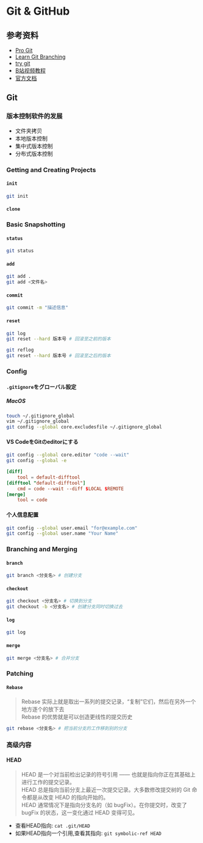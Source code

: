 # Git & GitHub

## 参考资料

* [Pro Git](https://git-scm.com/book/zh/v2)
* [Learn Git Branching](https://learngitbranching.js.org/?locale=zh_CN)
* [try git](https://try.github.io)
* [B站视频教程](https://www.bilibili.com/video/BV1tf4y1e7yt?p=1)
* [官方文档](https://git-scm.com/docs)

## Git

### 版本控制软件的发展

* 文件夹拷贝
* 本地版本控制
* 集中式版本控制
* 分布式版本控制

### Getting and Creating Projects

#### `init`

```bash
git init
```

#### `clone`

### Basic Snapshotting

#### `status`

```bash
git status
```

#### `add`

```bash
git add .
git add <文件名>
```

#### `commit`

```bash
git commit -m "描述信息"
```

#### `reset`

```bash
git log
git reset --hard 版本号 # 回滚至之前的版本

git reflog
git reset --hard 版本号 # 回滚至之后的版本
```

### Config

#### `.gitignore`をグローバル設定

##### MacOS

```bash
touch ~/.gitignore_global
vim ~/.gitignore_global
git config --global core.excludesfile ~/.gitignore_global
```

#### VS CodeをGitのeditorにする

```bash
git config --global core.editor "code --wait"
git config --global -e
```

```conf
[diff]
    tool = default-difftool
[difftool "default-difftool"]
    cmd = code --wait --diff $LOCAL $REMOTE
[merge]
    tool = code
```

#### 个人信息配置

```bash
git config --global user.email "for@example.com"
git config --global user.name "Your Name"
```

### Branching and Merging

#### `branch`

```bash
git branch <分支名> # 创建分支
```

#### `checkout`

```bash
git checkout <分支名> # 切换到分支
git checkout -b <分支名> # 创建分支同时切换过去
```

#### `log`

```bash
git log
```

#### `merge`

```bash
git merge <分支名> # 合并分支
```

### Patching

#### `Rebase`

> Rebase 实际上就是取出一系列的提交记录，“复制”它们，然后在另外一个地方逐个的放下去  
> Rebase 的优势就是可以创造更线性的提交历史

```bash
git rebase <分支名> # 把当前分支的工作移到别的分支
```

### 高级内容

#### HEAD

> HEAD 是一个对当前检出记录的符号引用 —— 也就是指向你正在其基础上进行工作的提交记录。  
> HEAD 总是指向当前分支上最近一次提交记录。大多数修改提交树的 Git 命令都是从改变 HEAD 的指向开始的。  
> HEAD 通常情况下是指向分支名的（如 bugFix）。在你提交时，改变了 bugFix 的状态，这一变化通过 HEAD 变得可见。

* 查看HEAD指向: `cat .git/HEAD`
* 如果HEAD指向一个引用,查看其指向: `git symbolic-ref HEAD`
